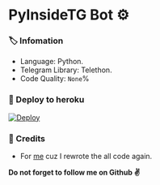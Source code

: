 # PyInsideTG Bot ⚙️
### 🏷 Infomation
- Language: Python.
- Telegram Library: Telethon.
- Code Quality: ```None```%

### 🚀 Deploy to heroku
[![Deploy](https://www.herokucdn.com/deploy/button.svg)](https://heroku.com/deploy?template=https://github.com/itzrexmodz/PyInsideTG)

### 🎯 Credits
- For [me](https://github.com/AnjanaMadu) cuz I rewrote the all code again.

**Do not forget to follow me on Github ✌️**

